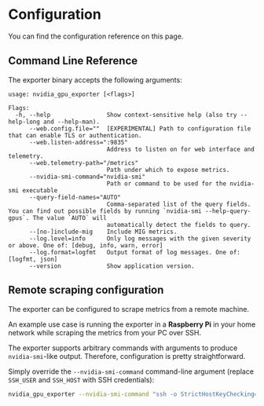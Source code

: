 # Configuration

You can find the configuration reference on this page.

## Command Line Reference

The exporter binary accepts the following arguments:

```text
usage: nvidia_gpu_exporter [<flags>]

Flags:
  -h, --help                Show context-sensitive help (also try --help-long and --help-man).
      --web.config.file=""  [EXPERIMENTAL] Path to configuration file that can enable TLS or authentication.
      --web.listen-address=":9835"
                            Address to listen on for web interface and telemetry.
      --web.telemetry-path="/metrics"
                            Path under which to expose metrics.
      --nvidia-smi-command="nvidia-smi"
                            Path or command to be used for the nvidia-smi executable
      --query-field-names="AUTO"
                            Comma-separated list of the query fields. You can find out possible fields by running `nvidia-smi --help-query-gpus`. The value `AUTO` will
                            automatically detect the fields to query.
      --[no-]include-mig    Include MIG metrics.
      --log.level=info      Only log messages with the given severity or above. One of: [debug, info, warn, error]
      --log.format=logfmt   Output format of log messages. One of: [logfmt, json]
      --version             Show application version.
```

## Remote scraping configuration

The exporter can be configured to scrape metrics from a remote machine.

An example use case is running the exporter in a **Raspberry Pi** in
your home network while scraping the metrics from your PC over SSH.

The exporter supports arbitrary commands with arguments to produce `nvidia-smi`-like output.
Therefore, configuration is pretty straightforward.

Simply override the `--nvidia-smi-command` command-line argument (replace `SSH_USER` and `SSH_HOST` with SSH credentials):

```bash
nvidia_gpu_exporter --nvidia-smi-command "ssh -o StrictHostKeyChecking=no -o UserKnownHostsFile=/dev/null SSH_USER@SSH_HOST nvidia-smi"
```
